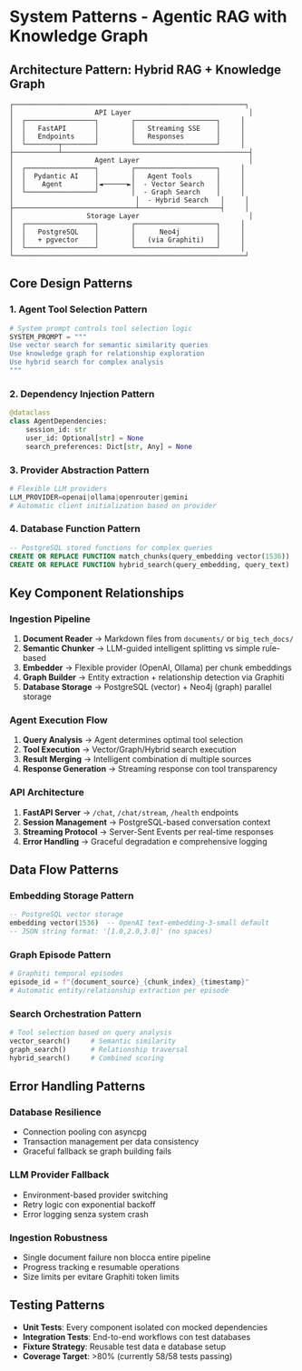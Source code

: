 # System Patterns - Agentic RAG with Knowledge Graph

## Architecture Pattern: Hybrid RAG + Knowledge Graph

```
┌─────────────────────────────────────────────────────────┐
│                    API Layer                             │
│  ┌─────────────────┐        ┌────────────────────┐     │
│  │   FastAPI       │        │   Streaming SSE    │     │
│  │   Endpoints     │        │   Responses        │     │
│  └────────┬────────┘        └────────────────────┘     │
├───────────┴──────────────────────────────────────────────┤
│                    Agent Layer                           │
│  ┌─────────────────┐        ┌────────────────────┐     │
│  │  Pydantic AI    │        │   Agent Tools      │     │
│  │    Agent        │◄──────►│  - Vector Search   │     │
│  └─────────────────┘        │  - Graph Search    │     │
│                              │  - Hybrid Search   │     │
├──────────────────────────────┴────────────────────┤     │
│                  Storage Layer                           │
│  ┌─────────────────┐        ┌────────────────────┐     │
│  │   PostgreSQL    │        │      Neo4j         │     │
│  │   + pgvector    │        │   (via Graphiti)   │     │
│  └─────────────────┘        └────────────────────┘     │
└─────────────────────────────────────────────────────────┘
```

## Core Design Patterns

### 1. Agent Tool Selection Pattern

```python
# System prompt controls tool selection logic
SYSTEM_PROMPT = """
Use vector search for semantic similarity queries
Use knowledge graph for relationship exploration
Use hybrid search for complex analysis
"""
```

### 2. Dependency Injection Pattern

```python
@dataclass
class AgentDependencies:
    session_id: str
    user_id: Optional[str] = None
    search_preferences: Dict[str, Any] = None
```

### 3. Provider Abstraction Pattern

```python
# Flexible LLM providers
LLM_PROVIDER=openai|ollama|openrouter|gemini
# Automatic client initialization based on provider
```

### 4. Database Function Pattern

```sql
-- PostgreSQL stored functions for complex queries
CREATE OR REPLACE FUNCTION match_chunks(query_embedding vector(1536))
CREATE OR REPLACE FUNCTION hybrid_search(query_embedding, query_text)
```

## Key Component Relationships

### Ingestion Pipeline

1. **Document Reader** → Markdown files from `documents/` or `big_tech_docs/`
2. **Semantic Chunker** → LLM-guided intelligent splitting vs simple rule-based
3. **Embedder** → Flexible provider (OpenAI, Ollama) per chunk embeddings
4. **Graph Builder** → Entity extraction + relationship detection via Graphiti
5. **Database Storage** → PostgreSQL (vector) + Neo4j (graph) parallel storage

### Agent Execution Flow

1. **Query Analysis** → Agent determines optimal tool selection
2. **Tool Execution** → Vector/Graph/Hybrid search execution
3. **Result Merging** → Intelligent combination di multiple sources
4. **Response Generation** → Streaming response con tool transparency

### API Architecture

1. **FastAPI Server** → `/chat`, `/chat/stream`, `/health` endpoints
2. **Session Management** → PostgreSQL-based conversation context
3. **Streaming Protocol** → Server-Sent Events per real-time responses
4. **Error Handling** → Graceful degradation e comprehensive logging

## Data Flow Patterns

### Embedding Storage Pattern

```sql
-- PostgreSQL vector storage
embedding vector(1536)  -- OpenAI text-embedding-3-small default
-- JSON string format: '[1.0,2.0,3.0]' (no spaces)
```

### Graph Episode Pattern

```python
# Graphiti temporal episodes
episode_id = f"{document_source}_{chunk_index}_{timestamp}"
# Automatic entity/relationship extraction per episode
```

### Search Orchestration Pattern

```python
# Tool selection based on query analysis
vector_search()     # Semantic similarity
graph_search()      # Relationship traversal
hybrid_search()     # Combined scoring
```

## Error Handling Patterns

### Database Resilience

- Connection pooling con asyncpg
- Transaction management per data consistency
- Graceful fallback se graph building fails

### LLM Provider Fallback

- Environment-based provider switching
- Retry logic con exponential backoff
- Error logging senza system crash

### Ingestion Robustness

- Single document failure non blocca entire pipeline
- Progress tracking e resumable operations
- Size limits per evitare Graphiti token limits

## Testing Patterns

- **Unit Tests**: Every component isolated con mocked dependencies
- **Integration Tests**: End-to-end workflows con test databases
- **Fixture Strategy**: Reusable test data e database setup
- **Coverage Target**: >80% (currently 58/58 tests passing)
